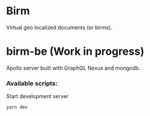 # Birm

Virtual geo localized documents (or birms).

# birm-be (Work in progress)

Apollo server built with GraphQL Nexus and mongodb.

### Available scripts:

Start development server
```
yarn dev
```